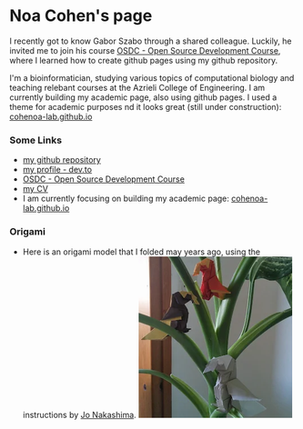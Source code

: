 # Noa Cohen's page

I recently got to know Gabor Szabo through a shared colleague. Luckily, he invited me to join his course [OSDC - Open Source Development Course](https://osdc.code-maven.com/), where I learned how to create github pages using my github repository.

I'm a bioinformatician, studying various topics of computational biology and teaching relebant courses at the Azrieli College of Engineering.
I am currently building my academic page, also using github pages. I used a theme for academic purposes nd it looks great (still under construction):  [cohenoa-lab.github.io](https://cohenoa-lab.github.io)

### Some Links
* [my github repository](https://github.com/cohenoa/)
* [my profile - dev.to](https://dev.to/cohenoa/)
* [OSDC - Open Source Development Course](https://osdc.code-maven.com/)
* [my CV](/cv)
* I am currently focusing on building my academic page:  [cohenoa-lab.github.io](https://cohenoa-lab.github.io)

### Origami
* Here is an origami model that I folded may years ago, using the instructions by [Jo Nakashima](https://www.youtube.com/watch?v=zbXG4XugaYM).
![](logo.png)
